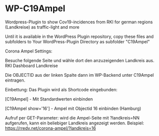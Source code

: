 # WP-C19Ampel

Wordpress-Plugin to show Cov19-incidences from RKI for german regions (Landkreise) as traffic-light and more

Until it is available in the WordPress Plugin repository, copy these files and subfolders to Your WordPress-Plugin Directory as subfolder "C19Ampel"


Corona Ampel Settings:

Besuche folgende Seite und wähle dort den anzuzeigenden Landkreis aus.
RKI Dashboard Landkreise

Die OBJECTID aus der linken Spalte dann im WP-Backend unter C19Ampel eintragen.

Einbettung:
Das Plugin wird als Shortcode eingebunden:

[C19Ampel] - Mit Standardwerten einbinden

[C19Ampel show='16'] - Ampel mit Objectid 16 einbinden (Hamburg)

Aufruf per GET-Parameter: wird die Ampel-Seite mit ?landkreis=NN aufgerufen, kann ein beliebiger Landkreis angezeigt werden.
Beispiel: https://rredv.net/corona-ampel/?landkreis=16


